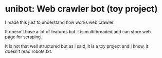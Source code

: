 # unibot: Web crawler bot (toy project)

I made this just to understand how works web crawler.

It doesn't have a lot of features but it is multithreaded and can store web page
for scraping.

It is not that well structured but as I said, it is a toy project and I know, it
doesn't read robots.txt.
